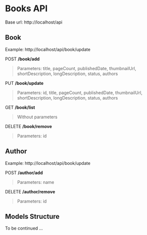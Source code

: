 # Books API
Base url: http://localhost/api
## Book
Example: http://localhost/api/book/update

POST **/book/add**
> Parameters: title, pageCount, publishedDate, thumbnailUrl, shortDescription, longDescription, status, authors

PUT **/book/update**
> Parameters: id, title, pageCount, publishedDate, thumbnailUrl, shortDescription, longDescription, status, authors

GET **/book/list**
> Without parameters

DELETE **/book/remove**
> Parameters: id

## Author
Example: http://localhost/api/book/update

POST **/author/add**
> Parameters: name

DELETE **/author/remove**
> Parameters: id

## Models Structure
To be continued ...
